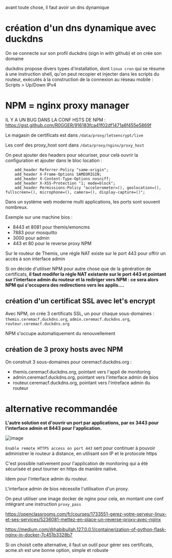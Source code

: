 avant toute chose, il faut avoir un dns dynamique

# création d'un dns dynamique avec duckdns

On se connecte sur son profil duckdns (sign in with github) et on crée son domaine

duckdns propose divers types d'installation, dont `linux cron` qui se résume à une instruction shell, qu'on peut recopier et injecter dans les scripts du routeur, exécutés à la construction de la connexion au réseau mobile : Scripts > Up/Down IPv4

# NPM = nginx proxy manager

IL Y A UN BUG DANS LA CONF HSTS DE NPM : https://gist.github.com/R0GGER/916183fca41f02df1471a6f455e5869f

Le magasin de certificats est dans `/data/proxy/letsencrypt/live`

Les conf des proxy_host sont dans `/data/proxy/nginx/proxy_host`

On peut ajouter des headers pour sécuriser, pour celà ouvrir la configuration et ajouter dans le bloc location :

```
    add_header Referrer-Policy "same-origin";
    add_header X-Frame-Options SAMEORIGIN;
    add_header X-Content-Type-Options nosniff;
    add_header X-XSS-Protection "1; mode=block";
    add_header Permissions-Policy "accelerometer=(), geolocation=(), fullscreen=(), microphone=(), camera=(), display-capture=()";
```

Dans un système web moderne multi applications, les ports sont souvent nombreux. 

Exemple sur une machine bios :
- 8443 et 8081 pour themis/emoncms
- 7883 pour mosquitto
- 3000 pour admin
- 443 et 80 pour le reverse proxy NPM

Sur le routeur de Themis, une régle NAT existe sur le port 443 pour offrir un accès à son interface admin

Si on décide d'utiliser NPM pour autre chose que de la génération de certificats, **il faut modifer la régle NAT existante sur le port 443 et pointant sur l'interface admin du routeur et la rediriger vers NPM : ce sera alors NPM qui s'occupera des redirections vers les applis....**

## création d'un certificat SSL avec let's encrypt

Avec NPM, on crée 3 certificats SSL, un pour chaque sous-domaines : `themis.ceremacf.duckdns.org`, `admin.ceremacf.duckdns.org`,
`routeur.ceremacf.duckdns.org`

NPM s'occupe automatiquement du renouvellement

## création de 3 proxy hosts avec NPM

On construit 3 sous-domaines pour ceremacf.duckdns.org :

- themis.ceremacf.duckdns.org, pointant vers l'appli de monitoring
- admin.ceremacf.duckdns.org, pointant vers l'interface admin de bios
- routeur.ceremacf.duckdns.org, pointant vers l'intreface admin du routeur

# alternative recommandée

**L'autre solution est d'ouvrir un port par applications, par ex 3443 pour l'interface admin et 8443 pour l'application.**

![image](https://github.com/dromotherm/sandbox/assets/24553739/ff147f1e-fafc-4cdf-b813-8a99683a9e96)

`Enable remote HTTPS access on port 443` sert pour continuer à pouvoir administrer le routeur à distance, en utilisant son IP et le protocole https

C'est possible nativement pour l'application de monitoring qui a été sécurisée et peut tourner en https de manière native.

Idem pour l'interface admin du routeur. 

L'interface admin de bios nécessite l'utilisation d'un proxy. 

On peut utiliser une image docker de nginx pour cela, en montant une conf intégrant une instruction `proxy_pass`

https://openclassrooms.com/fr/courses/1733551-gerez-votre-serveur-linux-et-ses-services/5236081-mettez-en-place-un-reverse-proxy-avec-nginx

https://medium.com/@habibullah.127.0.0.1/containerization-of-python-flask-nginx-in-docker-7c451b3328b7

Si on choisit cette alternative, il faut un outil pour gérer ses certificats, acme.sh est une bonne option, simple et robuste
